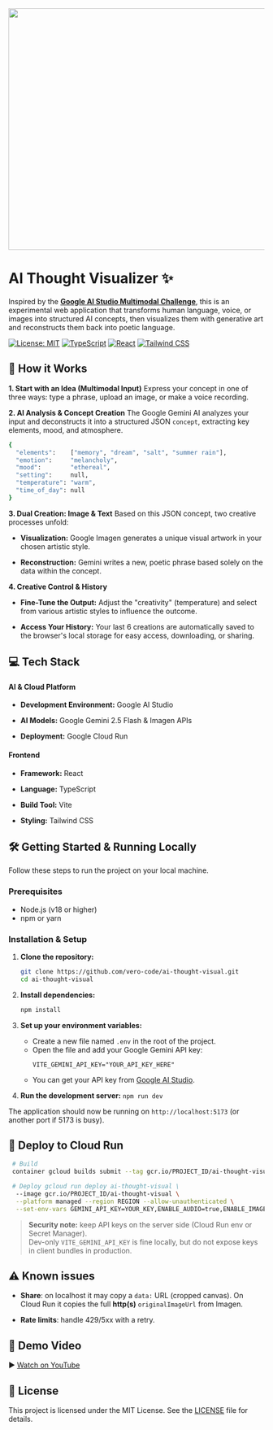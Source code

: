 <div align="center">
<img width="1200" height="475" alt="GHBanner" src="https://github.com/user-attachments/assets/0aa67016-6eaf-458a-adb2-6e31a0763ed6" />
</div>

# AI Thought Visualizer ✨

Inspired by the [**Google AI Studio Multimodal Challenge**](https://dev.to/vero-code/ai-thought-visualizer-id1), this is an experimental web application that transforms human language, voice, or images into structured AI concepts, then visualizes them with generative art and reconstructs them back into poetic language.

[![License: MIT](https://img.shields.io/badge/License-MIT-purple.svg)](https://opensource.org/licenses/MIT)
[![TypeScript](https://img.shields.io/badge/TypeScript-3178C6.svg?style=flat&logo=typescript&logoColor=white)](https://www.typescriptlang.org/)
[![React](https://img.shields.io/badge/React-61DAFB.svg?style=flat&logo=react&logoColor=black)](https://react.dev/)
[![Tailwind CSS](https://img.shields.io/badge/Tailwind_CSS-06B6D4.svg?style=flat&logo=tailwindcss&logoColor=white)](https://tailwindcss.com/)


## 🧠 How it Works

**1. Start with an Idea (Multimodal Input)** Express your concept in one of three ways: type a phrase, upload an image, or make a voice recording.

**2. AI Analysis & Concept Creation** The Google Gemini AI analyzes your input and deconstructs it into a structured JSON `concept`, extracting key elements, mood, and atmosphere.

```bash
{
  "elements":    ["memory", "dream", "salt", "summer rain"],
  "emotion":     "melancholy",
  "mood":        "ethereal",
  "setting":     null,
  "temperature": "warm",
  "time_of_day": null
}
```

**3. Dual Creation: Image & Text** Based on this JSON concept, two creative processes unfold:

-   **Visualization:** Google Imagen generates a unique visual artwork in your chosen artistic style.
    
-   **Reconstruction:** Gemini writes a new, poetic phrase based solely on the data within the concept.
    

**4. Creative Control & History**

-   **Fine-Tune the Output:** Adjust the "creativity" (temperature) and select from various artistic styles to influence the outcome.
    
-   **Access Your History:** Your last 6 creations are automatically saved to the browser's local storage for easy access, downloading, or sharing.


## 💻 Tech Stack

#### AI & Cloud Platform

-   **Development Environment:** Google AI Studio
    
-   **AI Models:** Google Gemini 2.5 Flash & Imagen APIs
    
-   **Deployment:** Google Cloud Run
 
#### Frontend

-   **Framework:** React
    
-   **Language:** TypeScript
    
-   **Build Tool:** Vite
    
-   **Styling:** Tailwind CSS


## 🛠️ Getting Started & Running Locally

Follow these steps to run the project on your local machine.

### Prerequisites

* Node.js (v18 or higher)
* npm or yarn

### Installation & Setup

1.  **Clone the repository:**
    ```bash
    git clone https://github.com/vero-code/ai-thought-visual.git
    cd ai-thought-visual
    ```

2.  **Install dependencies:**
    ```bash
    npm install
    ```

3.  **Set up your environment variables:**
    * Create a new file named `.env` in the root of the project.
    * Open the file and add your Google Gemini API key:
        ```
        VITE_GEMINI_API_KEY="YOUR_API_KEY_HERE"
        ```
    * You can get your API key from [Google AI Studio](https://aistudio.google.com/).

4.  **Run the development server:**
    `npm run dev`

The application should now be running on `http://localhost:5173` (or another port if 5173 is busy).


## 🚀 Deploy to Cloud Run

```bash
 # Build
 container gcloud builds submit --tag gcr.io/PROJECT_ID/ai-thought-visual

 # Deploy gcloud run deploy ai-thought-visual \
  --image gcr.io/PROJECT_ID/ai-thought-visual \
  --platform managed --region REGION --allow-unauthenticated \
  --set-env-vars GEMINI_API_KEY=YOUR_KEY,ENABLE_AUDIO=true,ENABLE_IMAGE_UPLOAD=true
```

> **Security note:** keep API keys on the server side (Cloud Run env or Secret Manager).  
> Dev-only `VITE_GEMINI_API_KEY` is fine locally, but do not expose keys in client bundles in production.

## ⚠️ Known issues

-   **Share**: on localhost it may copy a `data:` URL (cropped canvas). On Cloud Run it copies the full **http(s)** `originalImageUrl` from Imagen.
    
-   **Rate limits**: handle 429/5xx with a retry.

## 🎥 Demo Video
▶️ [Watch on YouTube](https://youtu.be/VN_FYk3L-QI)

## 📄 License

This project is licensed under the MIT License. See the [LICENSE](LICENSE) file for details.